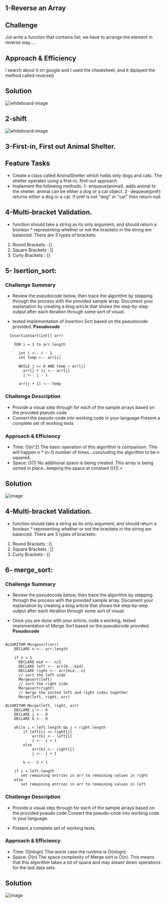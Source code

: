 ## 1-Reverse an Array
## Challenge
Jut write a function that contains list; we have to arrange the element in reverse way.....

## Approach & Efficiency
I search about it on google and I used the cheatsheet; and it diplayed the method called reverse()

## Solution
![whiteboard-image](./assets/array-reverse.png)


## 2-shift 
![whiteboard-image](./assets/array-shift.png)

## 3-First-in, First out Animal Shelter.
## Feature Tasks
* Create a class called AnimalShelter which holds only dogs and cats. The shelter operates using a first-in, first-out approach.
* Implement the following methods:
1- enqueue(animal): adds animal to the shelter. animal can be either a dog or a cat object.
2- dequeue(pref): returns either a dog or a cat. If pref is not "dog" or "cat" then return null.

## 4-Multi-bracket Validation.
* function should take a string as its only argument, and should return a boolean * representing whether or not the brackets in the string are balanced. There are 3 types of brackets:

1. Round Brackets : ()
2. Square Brackets : []
3. Curly Brackets : {}

## 5- Isertion_sort:
### Challenge Summary
* Review the pseudocode below, then trace the algorithm by stepping through the process with the provided sample array. Document your explanation by creating a blog article that shows the step-by-step output after each iteration through some sort of visual.

* tested implementation of Insertion Sort based on the pseudocode provided.
**Pseudocode**
```
  InsertionSort(int[] arr)
  
    FOR i = 1 to arr.length
    
      int j <-- i - 1
      int temp <-- arr[i]
      
      WHILE j >= 0 AND temp < arr[j]
        arr[j + 1] <-- arr[j]
        j <-- j - 1
        
      arr[j + 1] <-- temp
```
### Challenge Description
* Provide a visual step through for each of the sample arrays based on the provided pseudo code
* Convert the pseudo-code into working code in your language
Present a complete set of working tests

### Approach & Efficiency
* Time: O(n^2)
The basic operation of this algorithm is comparison. This will happen n * (n-1) number of times…concluding the algorithm to be n squared.
* Space: O(1)
No additional space is being created. This array is being sorted in place…keeping the space at constant O(1).>

## Solution
![image](../../assets/challenge_26.jpg)

## 4-Multi-bracket Validation.
* function should take a string as its only argument, and should return a boolean * representing whether or not the brackets in the string are balanced. There are 3 types of brackets:

1. Round Brackets : ()
2. Square Brackets : []
3. Curly Brackets : {}

## 6- merge_sort:
### Challenge Summary
* Review the pseudocode below, then trace the algorithm by stepping through the process with the provided sample array. Document your explanation by creating a blog article that shows the step-by-step output after each iteration through some sort of visual.

* Once you are done with your article, code a working, tested implementation of Merge Sort based on the pseudocode provided.
**Pseudocode**
```
  
ALGORITHM Mergesort(arr)
    DECLARE n <-- arr.length
           
    if n > 1
      DECLARE mid <-- n/2
      DECLARE left <-- arr[0...mid]
      DECLARE right <-- arr[mid...n]
      // sort the left side
      Mergesort(left)
      // sort the right side
      Mergesort(right)
      // merge the sorted left and right sides together
      Merge(left, right, arr)

ALGORITHM Merge(left, right, arr)
    DECLARE i <-- 0
    DECLARE j <-- 0
    DECLARE k <-- 0

    while i < left.length && j < right.length
        if left[i] <= right[j]
            arr[k] <-- left[i]
            i <-- i + 1
        else
            arr[k] <-- right[j]
            j <-- j + 1
            
        k <-- k + 1

    if i = left.length
       set remaining entries in arr to remaining values in right
    else
       set remaining entries in arr to remaining values in left

```
### Challenge Description
* Provide a visual step through for each of the sample arrays based on the provided pseudo code
Convert the pseudo-code into working code in your language.

* Present a complete set of working tests.

### Approach & Efficiency
* Time: O(nlogn)
Thw worst case the runtime is O(nlogn)
* Space: O(n)
The space complexity of Merge sort is O(n). This means that this algorithm takes a lot of space and may slower down operations for the last data sets.

## Solution
![image](../../assets/challenge-27.jpg)
